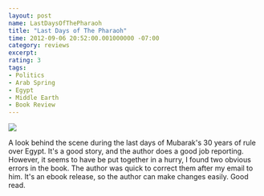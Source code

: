 ```yaml
---
layout: post
name: LastDaysOfThePharaoh
title: "Last Days of The Pharaoh"
time: 2012-09-06 20:52:00.001000000 -07:00
category: reviews
excerpt: 
rating: 3
tags:
- Politics
- Arab Spring
- Egypt
- Middle Earth
- Book Review
---
```

<img class="imageOnRight" src="{{ site.imgFolder_reviews }}{{ page.name }}/LastDaysOfThePharaoh.png">

<div class="stars" title="{{ page.rating }} Stars" data-percent="{{ page.rating }}"></div>

A look behind the scene during the last days of Mubarak's 30 years of rule over Egypt. It's a good story, and the author does a good job reporting. However, it seems to have be put together in a hurry, I found two obvious errors in the book. The author was quick to correct them after my email to him. It's an ebook release, so the author can make changes easily. Good read.   